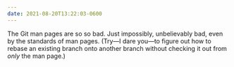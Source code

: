 ```yaml
---
date: 2021-08-20T13:22:03-0600
---
```


The Git man pages are so so bad. Just impossibly, unbelievably bad, even by the standards of man pages. (Try—I dare you—to figure out how to rebase an existing branch onto another branch without checking it out from *only* the man page.)